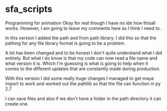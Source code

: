 # sfa_scripts
Programming for animation
Okay for real though I have no ide how thisall works. However, I am going to leave my comments here as I think I need to.

In this version I added the path and from path library. I did this so that the pathing for any file library format is going to be a problem.

A lot has been changed and to be honest I don't quite understand what I did entirely. But what I do know is that my code can now read a file name and what version it is. Which I'm guessing is what is going to help when it comes to the different updates that are constantly made during production.

With this version I did some really huge changes I managed to get maya import to work and worked out the pathlib so that the file can function in py 2.7

I can save files and also if we don't have a folder in the path directory it can create one.
